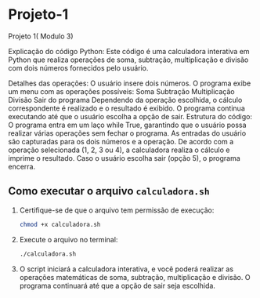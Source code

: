 # Projeto-1
 Projeto 1( Modulo 3)

Explicação do código Python:
Este código é uma calculadora interativa em Python que realiza operações de soma, subtração, multiplicação e divisão com dois números fornecidos pelo usuário.

Detalhes das operações:
O usuário insere dois números.
O programa exibe um menu com as operações possíveis:
Soma
Subtração
Multiplicação
Divisão
Sair do programa
Dependendo da operação escolhida, o cálculo correspondente é realizado e o resultado é exibido.
O programa continua executando até que o usuário escolha a opção de sair.
Estrutura do código:
O programa entra em um laço while True, garantindo que o usuário possa realizar várias operações sem fechar o programa.
As entradas do usuário são capturadas para os dois números e a operação.
De acordo com a operação selecionada (1, 2, 3 ou 4), a calculadora realiza o cálculo e imprime o resultado.
Caso o usuário escolha sair (opção 5), o programa encerra.

## Como executar o arquivo `calculadora.sh`

1. Certifique-se de que o arquivo tem permissão de execução:
   ```bash
   chmod +x calculadora.sh
2. Execute o arquivo no terminal:
   ```bash
   ./calculadora.sh
3. O script iniciará a calculadora interativa, e você poderá realizar as operações matemáticas de soma, subtração, multiplicação e divisão. O programa continuará até que a opção de sair seja escolhida.
